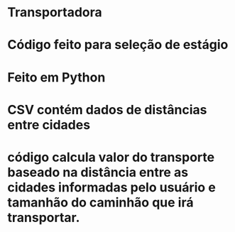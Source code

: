 # Transportadora

# Código feito para seleção de estágio
# Feito em Python

# CSV contém dados de distâncias entre cidades
# código calcula valor do transporte baseado na distância entre as cidades informadas pelo usuário e tamanhão do caminhão que irá transportar.
